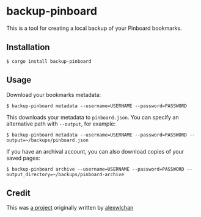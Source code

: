 # backup-pinboard

This is a tool for creating a local backup of your Pinboard bookmarks.

## Installation

```console
$ cargo install backup-pinboard
```

[rust]: https://www.rust-lang.org/en-US/
[rustup]: https://rustup.rs

## Usage

Download your bookmarks metadata:

```console
$ backup-pinboard metadata --username=USERNAME --password=PASSWORD
```

This downloads your metadata to `pinboard.json`.
You can specify an alternative path with `--output`, for example:

```console
$ backup-pinboard metadata --username=USERNAME --password=PASSWORD --output=~/backups/pinboard.json
```

If you have an archival account, you can also download copies of your saved pages:

```console
$ backup-pinboard archive --username=USERNAME --password=PASSWORD --output_directory=~/backups/pinboard-archive
```

## Credit
This was [a project](https://github.com/alexwlchan/backup-pinboard) originally written by [alexwlchan](https://github.com/alexwlchan)
